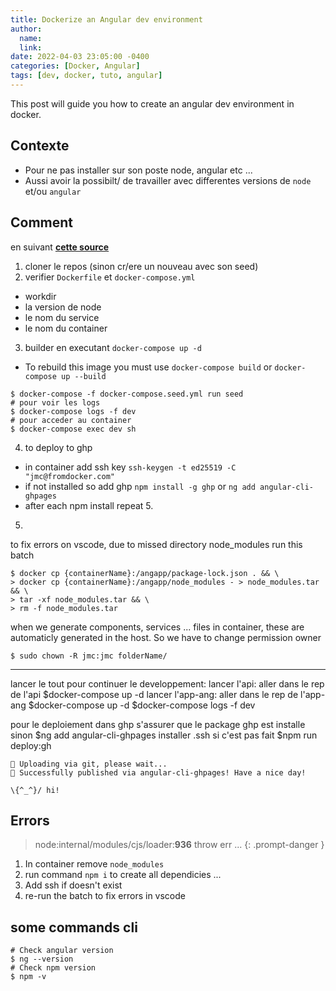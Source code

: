 ```yaml
---
title: Dockerize an Angular dev environment
author:
  name: 
  link: 
date: 2022-04-03 23:05:00 -0400
categories: [Docker, Angular]
tags: [dev, docker, tuto, angular]
---
```


This post will guide you how to create an angular dev environment in docker.

## Contexte

  - Pour ne pas installer sur son poste node, angular etc ...
  - Aussi avoir la possibilt/ de travailler avec differentes versions de `node` et/ou `angular`

## Comment

en suivant [**cette source**](https://medium.com/@tal.ohana.x/dockerizing-angular-development-environment-done-right-4527155578fa) 

1. cloner le repos (sinon cr/ere un nouveau avec son seed)
2. verifier `Dockerfile` et `docker-compose.yml`
  - workdir
  - la version de node
  - le nom du service
  - le nom du container 
3. builder en executant `docker-compose up -d`
  - To rebuild this image you must use `docker-compose build` or `docker-compose up --build`
  
```console
$ docker-compose -f docker-compose.seed.yml run seed
# pour voir les logs
$ docker-compose logs -f dev
# pour acceder au container
$ docker-compose exec dev sh
```
4. to deploy to ghp 
  - in container add ssh key `ssh-keygen -t ed25519 -C "jmc@fromdocker.com"`
  - if not installed so add ghp `npm install -g ghp` or `ng add angular-cli-ghpages`
  - after each npm install repeat 5.


5. 
to fix errors on vscode, due to missed directory node_modules
run this batch
```console
$ docker cp {containerName}:/angapp/package-lock.json . && \
> docker cp {containerName}:/angapp/node_modules - > node_modules.tar && \
> tar -xf node_modules.tar && \
> rm -f node_modules.tar
```

when we generate components, services ... files in container, these are automaticly generated in the host.
So we have to change permission owner
```console
$ sudo chown -R jmc:jmc folderName/
```

---
lancer le tout pour continuer le developpement:
lancer l'api: aller dans le rep de l'api 
$docker-compose up -d
lancer l'app-ang: aller dans le rep de l'app-ang
$docker-compose up -d
$docker-compose logs -f dev

pour le deploiement dans ghp
s'assurer que le package ghp est installe sinon $ng add angular-cli-ghpages
installer .ssh si c'est pas fait
$npm run deploy:gh

````console
🚀 Uploading via git, please wait...
🌟 Successfully published via angular-cli-ghpages! Have a nice day!
````

````console
\{^_^}/ hi!
````

## Errors

> node:internal/modules/cjs/loader:**936** throw err ...
{: .prompt-danger }

1. In container remove `node_modules`
2. run command `npm i` to create all dependicies ...
3. Add ssh if doesn't exist
4. re-run the batch to fix errors in vscode

## some commands cli

```console
# Check angular version
$ ng --version
# Check npm version
$ npm -v
```
